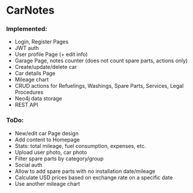# CarNotes

### Implemented:
- Login, Register Pages
- JWT auth
- User profile Page (+ edit info)
- Garage Page, notes counter (does not count spare parts, actions only)
- Create/update/delete car
- Car details Page
- Mileage chart
- CRUD actions for Refuelings, Washings, Spare Parts, Services, Legal Procedures
- Neo4j data storage
- REST API

### ToDo:
- New/edit car Page design
- Add content to Homepage
- Stats: total mileage, fuel consumption, expenses, etc.
- Upload user photo, car photo
- Filter spare parts by category/group
- Social auth
- Allow to add spare parts with no installation date/mileage
- Calculate USD prices based on exchange rate on a specific date
- Use another mileage chart
